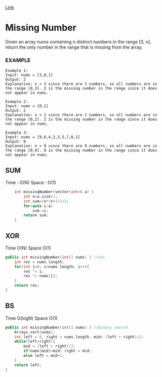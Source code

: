 [Link](https://leetcode.com/problems/missing-number/)
# Missing Number
Given an array nums containing n distinct numbers in the range [0, n], return the only number in the range that is missing from the array.

### EXAMPLE
```
Example 1:
Input: nums = [3,0,1]
Output: 2
Explanation: n = 3 since there are 3 numbers, so all numbers are in the range [0,3]. 2 is the missing number in the range since it does not appear in nums.

Example 2:
Input: nums = [0,1]
Output: 2
Explanation: n = 2 since there are 2 numbers, so all numbers are in the range [0,2]. 2 is the missing number in the range since it does not appear in nums.

Example 3:
Input: nums = [9,6,4,2,3,5,7,0,1]
Output: 8
Explanation: n = 9 since there are 9 numbers, so all numbers are in the range [0,9]. 8 is the missing number in the range since it does not appear in nums.
```
## SUM
Time : O(N) Space : O(1)
```cpp
    int missingNumber(vector<int>& a) {
        int n=a.size();
        int sum=(n*(n+1))/2;
        for(auto i:a)
            sum-=i;
        return sum;
    }
```
## XOR
Time O(N) Space O(1)
```cpp
public int missingNumber(int[] nums) { //xor
    int res = nums.length;
    for(int i=0; i<nums.length; i++){
        res ^= i;
        res ^= nums[i];
    }
    return res;
}
```
## BS
Time O(logN) Space O(1)
```cpp
public int missingNumber(int[] nums) { //binary search
    Arrays.sort(nums);
    int left = 0, right = nums.length, mid= (left + right)/2;
    while(left<right){
        mid = (left + right)/2;
        if(nums[mid]>mid) right = mid;
        else left = mid+1;
    }
    return left;
}
```